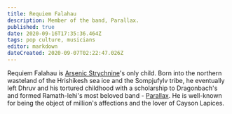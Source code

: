 ```yaml
---
title: Requiem Falahau
description: Member of the band, Parallax.
published: true
date: 2020-09-16T17:35:36.464Z
tags: pop culture, musicians
editor: markdown
dateCreated: 2020-09-07T02:22:47.026Z
---
```


Requiem Falahau is [Arsenic Strychnine](/characters/arsenic-strychnine "wikilink")'s only child. Born into the northern wasteland of the Hrishikesh sea ice and the Sompjufylv tribe, he eventually left Dhruv and his tortured childhood with a scholarship to Dragonbach's and formed Ramath-lehi's most beloved band - [Parallax](/entertainment/parallax "wikilink"). He is well-known for being the object of million's affections and the lover of Cayson Lapices.